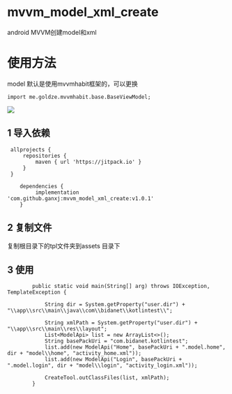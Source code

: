 # mvvm_model_xml_create
android MVVM创建model和xml

# 使用方法

model 默认是使用mvvmhabit框架的，可以更换
```
import me.goldze.mvvmhabit.base.BaseViewModel;
```

[![](https://jitpack.io/v/ganxj/mvvm_model_xml_create.svg)](https://jitpack.io/#ganxj/mvvm_model_xml_create)

## 1	导入依赖
   ``` 
    allprojects {
        repositories {
            maven { url 'https://jitpack.io' }
        }
    }
```
```
    dependencies {
	     implementation 'com.github.ganxj:mvvm_model_xml_create:v1.0.1'
    }
```
## 2 复制文件

复制根目录下的tpl文件夹到assets 目录下


## 3 使用
```
        public static void main(String[] arg) throws IOException, TemplateException {
    
            String dir = System.getProperty("user.dir") + "\\app\\src\\main\\java\\com\\bidanet\\kotlintest\\";
    
            String xmlPath = System.getProperty("user.dir") + "\\app\\src\\main\\res\\layout";
            List<ModelApi> list = new ArrayList<>();
            String basePackUri = "com.bidanet.kotlintest";
            list.add(new ModelApi("Home", basePackUri + ".model.home", dir + "model\\home", "activity_home.xml"));
            list.add(new ModelApi("Login", basePackUri + ".model.login", dir + "model\\login", "activity_login.xml"));
    
            CreateTool.outClassFiles(list, xmlPath);
        }

```
